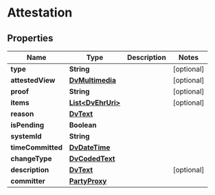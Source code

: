 

# Attestation

## Properties

Name | Type | Description | Notes
------------ | ------------- | ------------- | -------------
**type** | **String** |  |  [optional]
**attestedView** | [**DvMultimedia**](DvMultimedia.md) |  |  [optional]
**proof** | **String** |  |  [optional]
**items** | [**List&lt;DvEhrUri&gt;**](DvEhrUri.md) |  |  [optional]
**reason** | [**DvText**](DvText.md) |  | 
**isPending** | **Boolean** |  | 
**systemId** | **String** |  | 
**timeCommitted** | [**DvDateTime**](DvDateTime.md) |  | 
**changeType** | [**DvCodedText**](DvCodedText.md) |  | 
**description** | [**DvText**](DvText.md) |  |  [optional]
**committer** | [**PartyProxy**](PartyProxy.md) |  | 




